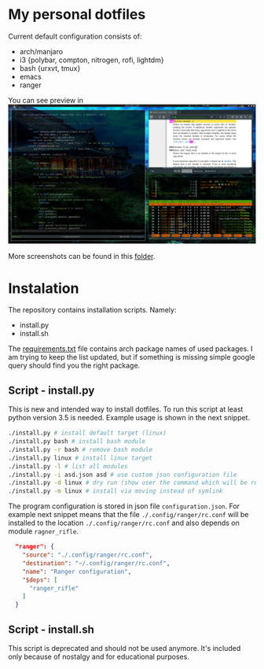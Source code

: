 # My personal dotfiles
Current default configuration consists of:

- arch/manjaro
- i3 {polybar, compton, nitrogen, rofi, lightdm}
- bash {urxvt, tmux}
- emacs
- ranger

You can see preview in
![Current state of dotfiles](./screenshots/23.6.2019.png)

More screenshots can be found in this [folder](screenshots).

# Instalation

The repository contains installation scripts. Namely:

- install.py
- install.sh

The [requirements.txt](requirements.txt) file contains arch package names of used packages. I am
trying to keep the list updated, but if something is missing simple google query
should find you the right package.

## Script - install.py

This is new and intended way to install dotfiles. To run this script at least
python version 3.5 is needed. Example usage is shown in the next snippet.

```bash
./install.py # install default target (linux)
./install.py bash # install bash module
./install.py -r bash # remove bash module
./install.py linux # install linux target
./install.py -l # list all modules
./install.py -i asd.json asd # use custom json configuration file
./install.py -d linux # dry run (show user the command which will be run)
./install.py -m linux # install via moving instead of symlink
```

The program configuration is stored in json file `configuration.json`. For
example next snippet means that the file `./.config/ranger/rc.conf` will be
installed to the location `./.config/ranger/rc.conf` and also depends on module
`ragner_rifle`.

```json
  "ranger": {
    "source": "./.config/ranger/rc.conf",
    "destination": "~/.config/ranger/rc.conf",
    "name": "Ranger configuration",
    "$deps": [
      "ranger_rifle"
    ]
  }
```

## Script - install.sh

This script is deprecated and should not be used anymore. It's included only
because of nostalgy and for educational purposes.

